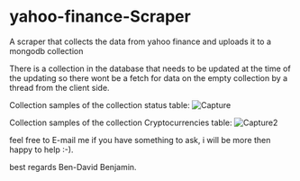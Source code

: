 # yahoo-finance-Scraper
A scraper that collects the data from yahoo finance and uploads it to a mongodb collection

There is a collection in the database that needs to be updated at the time of the updating so there wont be a fetch for data on the empty collection by a thread from the client side.

Collection samples of the collection status table:
![Capture](https://user-images.githubusercontent.com/66326085/120626691-95e09400-c46b-11eb-8110-567415debca6.JPG)

Collection samples of the collection Cryptocurrencies table:
![Capture2](https://user-images.githubusercontent.com/66326085/120627116-04bded00-c46c-11eb-8fd8-b0c578dbb0dd.JPG)


feel free to E-mail me if you have something to ask, i will be more then happy to help :-).

best regards
Ben-David Benjamin.


